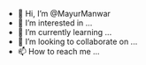 - 👋 Hi, I’m @MayurManwar
- 👀 I’m interested in ...
- 🌱 I’m currently learning ...
- 💞️ I’m looking to collaborate on ...
- 📫 How to reach me ...

<!---
MayurManwar/MayurManwar is a ✨ special ✨ repository because its `README.md` (this file) appears on your GitHub profile.
You can click the Preview link to take a look at your changes.
--->
